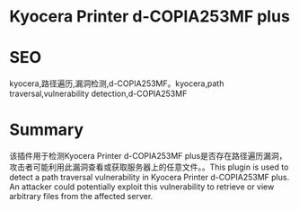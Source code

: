 # Kyocera Printer d-COPIA253MF plus
# SEO
kyocera,路径遍历,漏洞检测,d-COPIA253MF。kyocera,path traversal,vulnerability detection,d-COPIA253MF
# Summary
该插件用于检测Kyocera Printer d-COPIA253MF plus是否存在路径遍历漏洞，攻击者可能利用此漏洞查看或获取服务器上的任意文件。。This plugin is used to detect a path traversal vulnerability in Kyocera Printer d-COPIA253MF plus. An attacker could potentially exploit this vulnerability to retrieve or view arbitrary files from the affected server.
